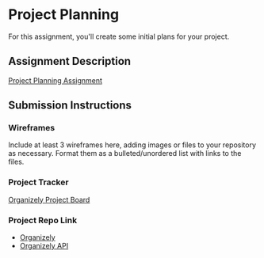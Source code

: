 # Project Planning
For this assignment, you'll create some initial plans for your project.

## Assignment Description
[Project Planning Assignment](https://education.launchcode.org/liftoff/modules/assignments/project-planning)

## Submission Instructions

### Wireframes

Include at least 3 wireframes here, adding images or files to your repository as necessary. Format them as a bulleted/unordered list with links to the files.

### Project Tracker

[Organizely Project Board](https://trello.com/b/WxO8M2DZ/organizely-project-2021)

### Project Repo Link

* [Organizely](https://github.com/AKA-Liftoff-Group-2021/organizely)
* [Organizely API](https://github.com/AKA-Liftoff-Group-2021/aka-e-learning-planner)
